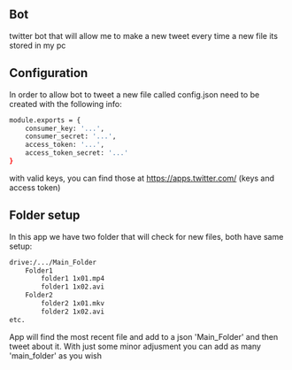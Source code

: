 ## Bot
twitter bot that will allow me to make a new tweet every time a new file its stored in my pc

## Configuration

In order to allow bot to tweet a new file called config.json need to be created with the following info:
```sh
module.exports = {
	consumer_key: '...',
	consumer_secret: '...',
	access_token: '...',
	access_token_secret: '...'
}
```

with valid keys, you can find those at https://apps.twitter.com/ (keys and access token)

## Folder setup

In this app we have two folder that will check for new files, both have same setup:
```sh
drive:/.../Main_Folder
	Folder1
		folder1 1x01.mp4
		folder1 1x02.avi
	Folder2
		folder2 1x01.mkv
		folder2 1x02.avi
etc.
```

App will find the most recent file and add to a json 'Main_Folder' and then tweet about it. With just some minor adjusment you can add as many 'main_folder' as you wish